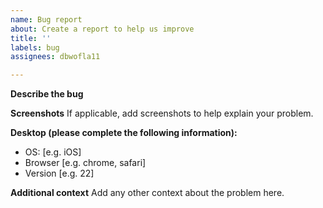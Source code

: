 ```yaml
---
name: Bug report
about: Create a report to help us improve
title: ''
labels: bug
assignees: dbwofla11

---
```


**Describe the bug**


**Screenshots**
If applicable, add screenshots to help explain your problem.

**Desktop (please complete the following information):**
 - OS: [e.g. iOS]
 - Browser [e.g. chrome, safari]
 - Version [e.g. 22]

**Additional context**
Add any other context about the problem here.
